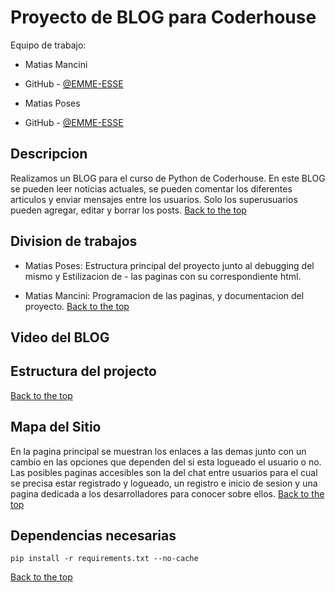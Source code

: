 # Proyecto de BLOG para Coderhouse

Equipo de trabajo:

* Matias Mancini
- GitHub - [@EMME-ESSE](https://github.com/EMME-ESSE)
* Matias Poses 
- GitHub - [@EMME-ESSE](https://github.com/campeone-pixel)

## Descripcion

Realizamos un BLOG para el curso de Python de Coderhouse. En este BLOG se pueden leer noticias actuales, se pueden comentar los diferentes articulos y enviar mensajes entre los usuarios. Solo los superusuarios pueden agregar, editar y borrar los posts.
[Back to the top](#blog)

## Division de trabajos

- Matias Poses: Estructura principal del proyecto junto al debugging del mismo y Estilizacion de - las paginas con su correspondiente html.

- Matias Mancini: Programacion de las paginas, y documentacion del proyecto.
[Back to the top](#blog)

## Video del BLOG


## Estructura del projecto
[Back to the top](#blog)

## Mapa del Sitio

En la pagina principal se muestran los enlaces a las demas junto con un cambio en las opciones que dependen del si esta logueado el usuario o no.
Las posibles paginas accesibles son la del chat entre usuarios para el cual se precisa estar registrado y logueado, un registro e inicio de sesion y una pagina dedicada a los desarrolladores para conocer sobre ellos.
[Back to the top](#blog)

## Dependencias necesarias
````
pip install -r requirements.txt --no-cache
````
[Back to the top](#blog)
##  
